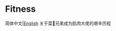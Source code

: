 # Fitness
简体中文|[English](https://github.com/VegetableBrother/Fitness/blob/main/README_en.md)
关于菜🐔兄弟成为肌肉大佬的艰辛历程
